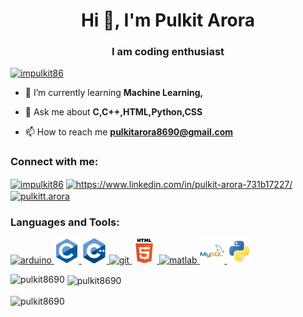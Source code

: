 <h1 align="center">Hi 👋, I'm Pulkit Arora</h1>
<h3 align="center">I am coding enthusiast</h3>

<p align="left"> <a href="https://twitter.com/impulkit86" target="blank"><img src="https://img.shields.io/twitter/follow/impulkit86?logo=twitter&style=for-the-badge" alt="impulkit86" /></a> </p>

- 🌱 I’m currently learning **Machine Learning,**

- 💬 Ask me about **C,C++,HTML,Python,CSS**

- 📫 How to reach me **pulkitarora8690@gmail.com**

<h3 align="left">Connect with me:</h3>
<p align="left">
<a href="https://twitter.com/impulkit86" target="blank"><img align="center" src="https://raw.githubusercontent.com/rahuldkjain/github-profile-readme-generator/master/src/images/icons/Social/twitter.svg" alt="impulkit86" height="30" width="40" /></a>
<a href="https://linkedin.com/in/https://www.linkedin.com/in/pulkit-arora-731b17227/" target="blank"><img align="center" src="https://raw.githubusercontent.com/rahuldkjain/github-profile-readme-generator/master/src/images/icons/Social/linked-in-alt.svg" alt="https://www.linkedin.com/in/pulkit-arora-731b17227/" height="30" width="40" /></a>
<a href="https://instagram.com/pulkitt.arora" target="blank"><img align="center" src="https://raw.githubusercontent.com/rahuldkjain/github-profile-readme-generator/master/src/images/icons/Social/instagram.svg" alt="pulkitt.arora" height="30" width="40" /></a>
</p>

<h3 align="left">Languages and Tools:</h3>
<p align="left"> <a href="https://www.arduino.cc/" target="_blank" rel="noreferrer"> <img src="https://cdn.worldvectorlogo.com/logos/arduino-1.svg" alt="arduino" width="40" height="40"/> </a> <a href="https://www.cprogramming.com/" target="_blank" rel="noreferrer"> <img src="https://raw.githubusercontent.com/devicons/devicon/master/icons/c/c-original.svg" alt="c" width="40" height="40"/> </a> <a href="https://www.w3schools.com/cpp/" target="_blank" rel="noreferrer"> <img src="https://raw.githubusercontent.com/devicons/devicon/master/icons/cplusplus/cplusplus-original.svg" alt="cplusplus" width="40" height="40"/> </a> <a href="https://git-scm.com/" target="_blank" rel="noreferrer"> <img src="https://www.vectorlogo.zone/logos/git-scm/git-scm-icon.svg" alt="git" width="40" height="40"/> </a> <a href="https://www.w3.org/html/" target="_blank" rel="noreferrer"> <img src="https://raw.githubusercontent.com/devicons/devicon/master/icons/html5/html5-original-wordmark.svg" alt="html5" width="40" height="40"/> </a> <a href="https://www.mathworks.com/" target="_blank" rel="noreferrer"> <img src="https://upload.wikimedia.org/wikipedia/commons/2/21/Matlab_Logo.png" alt="matlab" width="40" height="40"/> </a> <a href="https://www.mysql.com/" target="_blank" rel="noreferrer"> <img src="https://raw.githubusercontent.com/devicons/devicon/master/icons/mysql/mysql-original-wordmark.svg" alt="mysql" width="40" height="40"/> </a> <a href="https://www.python.org" target="_blank" rel="noreferrer"> <img src="https://raw.githubusercontent.com/devicons/devicon/master/icons/python/python-original.svg" alt="python" width="40" height="40"/> </a> </p>

<p><img align="left" src="https://github-readme-stats.vercel.app/api/top-langs?username=pulkit8690&show_icons=true&locale=en&layout=compact" alt="pulkit8690" /></p>

<p>&nbsp;<img align="center" src="https://github-readme-stats.vercel.app/api?username=pulkit8690&show_icons=true&locale=en" alt="pulkit8690" /></p>

<p><img align="center" src="https://github-readme-streak-stats.herokuapp.com/?user=pulkit8690&" alt="pulkit8690" /></p>
